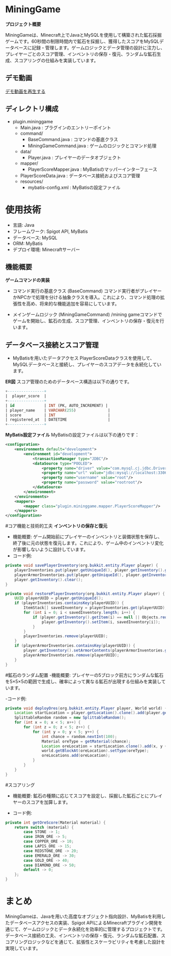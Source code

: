 # MiningGame

**プロジェクト概要**

MiningGameは、Minecraft上でJavaとMySQLを使用して構築された鉱石採掘ゲームです。60秒間の制限時間内で鉱石を採掘し、獲得したスコアをMySQLデータベースに記録・管理します。ゲームロジックとデータ管理の設計に注力し、プレイヤーごとのスコア管理、インベントリの保存・復元、ランダムな鉱石生成、スコアリングの仕組みを実装しています。

## デモ動画
[デモ動画を再生する](https://github.com/user-attachments/assets/88007f69-c0a1-44ed-bf8a-41ad14110c11)


## ディレクトリ構成
- plugin.mininggame
   - Main.java                      : プラグインのエントリーポイント
   - command/
     - BaseCommand.java             : コマンドの基底クラス
     - MiningGameCommand.java       : ゲームのロジックとコマンド処理
   - data/
     - Player.java                  : プレイヤーのデータオブジェクト
   - mapper/
     - PlayerScoreMapper.java       : MyBatisのマッパーインターフェース
   - PlayerScoreData.java           : データベース接続およびスコア管理
   - resources/
     - mybatis-config.xml           : MyBatisの設定ファイル


# 使用技術
- 言語: Java
- フレームワーク: Spigot API, MyBatis
- データベース: MySQL
- ORM: MyBatis
- デプロイ環境: Minecraftサーバー

## 機能概要

**ゲームコマンドの実装**
- コマンド実行の基底クラス (BaseCommand)
  コマンド実行者がプレイヤーかNPCかで処理を分ける抽象クラスを導入。これにより、コマンド処理の拡張性を高め、将来的な機能追加を容易にしています。

- メインゲームロジック (MiningGameCommand)
  /mining gameコマンドでゲームを開始し、鉱石の生成、スコア管理、インベントリの保存・復元を行います。

## データベース接続とスコア管理
- MyBatisを用いたデータアクセス
  PlayerScoreDataクラスを使用して、MySQLデータベースと接続し、プレイヤーのスコアデータを永続化しています。
  
**ER図**
スコア管理のためのデータベース構造は以下の通りです。

   ```sql
   +----------------+
|  player_score  |
+----------------+
| id             | INT (PK, AUTO_INCREMENT) |
| player_name    | VARCHAR(255)              |
| score          | INT                       |
| registered_at  | DATETIME                  |
+----------------+
```

**MyBatis設定ファイル**
MyBatisの設定ファイルは以下の通りです：
```xml
<configuration>
    <environments default="development">
        <environment id="development">
            <transactionManager type="JDBC"/>
            <dataSource type="POOLED">
                <property name="driver" value="com.mysql.cj.jdbc.Driver"/>
                <property name="url" value="jdbc:mysql://localhost:3306/spigot_server"/>
                <property name="username" value="root"/>
                <property name="password" value="rootroot"/>
            </dataSource>
        </environment>
    </environments>
    <mappers>
        <mapper class="plugin.mininggame.mapper.PlayerScoreMapper"/>
    </mappers>
</configuration>
```

#コア機能と技術的工夫
**インベントリの保存と復元**
- 機能概要:
  ゲーム開始前にプレイヤーのインベントリと装備状態を保存し、終了後に元の状態を復元します。これにより、ゲーム中のインベントリ変化が影響しないように設計しています。
- コード例:
```java
private void savePlayerInventory(org.bukkit.entity.Player player) {
    playerInventories.put(player.getUniqueId(), player.getInventory().getContents().clone());
    playerArmorInventories.put(player.getUniqueId(), player.getInventory().getArmorContents().clone());
    player.getInventory().clear();
}

private void restorePlayerInventory(org.bukkit.entity.Player player) {
    UUID playerUUID = player.getUniqueId();
    if (playerInventories.containsKey(playerUUID)) {
        ItemStack[] savedInventory = playerInventories.get(playerUUID);
        for (int i = 0; i < savedInventory.length; i++) {
            if (player.getInventory().getItem(i) == null || Objects.requireNonNull(player.getInventory().getItem(i)).getType() == Material.AIR) {
                player.getInventory().setItem(i, savedInventory[i]);
            }
        }
        playerInventories.remove(playerUUID);
    }
    if (playerArmorInventories.containsKey(playerUUID)) {
        player.getInventory().setArmorContents(playerArmorInventories.get(playerUUID));
        playerArmorInventories.remove(playerUUID);
    }
}
```

#鉱石のランダム配置
-機能概要:
プレイヤーの5ブロック前方にランダムな鉱石を5×5×5の範囲で生成し、確率によって異なる鉱石が出現する仕組みを実装しています。

-コード例:
```java
private void deployOres(org.bukkit.entity.Player player, World world) {
    Location startLocation = player.getLocation().clone().add(player.getDirection().normalize().multiply(5));
    SplittableRandom random = new SplittableRandom();
    for (int x = 0; x < 5; x++) {
        for (int z = 0; z < 5; z++) {
            for (int y = 0; y < 5; y++) {
                int chance = random.nextInt(100);
                Material oreType = getMaterial(chance);
                Location oreLocation = startLocation.clone().add(x, y + 1, z);
                world.getBlockAt(oreLocation).setType(oreType);
                oreLocations.add(oreLocation);
            }
        }
    }
}
```

#スコアリング
- 機能概要:
  鉱石の種類に応じてスコアを設定し、採掘した鉱石ごとにプレイヤーのスコアを加算します。

- コード例:
```java
private int getOreScore(Material material) {
    return switch (material) {
        case STONE -> 1;
        case IRON_ORE -> 5;
        case COPPER_ORE -> 10;
        case LAPIS_ORE -> 15;
        case REDSTONE_ORE -> 20;
        case EMERALD_ORE -> 30;
        case GOLD_ORE -> 40;
        case DIAMOND_ORE -> 50;
        default -> 0;
    };
}
```
# まとめ
MiningGameは、Javaを用いた高度なオブジェクト指向設計、MyBatisを利用したデータベースアクセスの実装、Spigot APIによるMinecraftプラグイン開発を通じて、ゲームロジックとデータ永続化を効率的に管理するプロジェクトです。データベース接続の工夫、インベントリの保存・復元、ランダムな鉱石配置、スコアリングロジックなどを通じて、拡張性とスケーラビリティを考慮した設計を実現しています。

